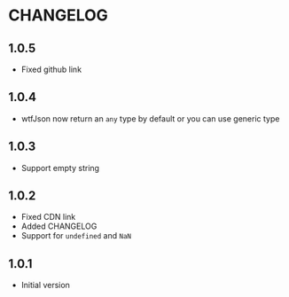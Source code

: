 # CHANGELOG

## 1.0.5

- Fixed github link

## 1.0.4

- wtfJson now return an `any` type by default or you can use generic type

## 1.0.3

- Support empty string

## 1.0.2

- Fixed CDN link
- Added CHANGELOG
- Support for `undefined` and `NaN`

## 1.0.1

- Initial version
